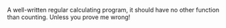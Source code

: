 A well-written regular calculating program, it should have no other function than counting. Unless you prove me wrong!
